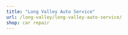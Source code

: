 ```yaml
---
title: "Long Valley Auto Service"
url: /long-valley/long-valley-auto-service/
shop: car repair
---
```

